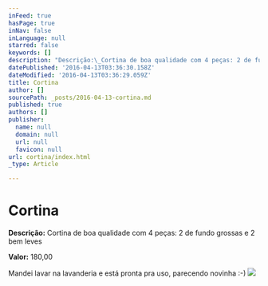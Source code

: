 ```yaml
---
inFeed: true
hasPage: true
inNav: false
inLanguage: null
starred: false
keywords: []
description: "Descrição:\_Cortina de boa qualidade com 4 peças: 2 de fundo grossas e 2 bem leves"
datePublished: '2016-04-13T03:36:30.158Z'
dateModified: '2016-04-13T03:36:29.059Z'
title: Cortina
author: []
sourcePath: _posts/2016-04-13-cortina.md
published: true
authors: []
publisher:
  name: null
  domain: null
  url: null
  favicon: null
url: cortina/index.html
_type: Article

---
```

# Cortina

**Descrição:** Cortina de boa qualidade com 4 peças: 2 de fundo grossas e 2 bem leves

**Valor:** 180,00

Mandei lavar na lavanderia e está pronta pra uso, parecendo novinha :-)
![](https://s3-us-west-2.amazonaws.com/the-grid-img/p/59680e39213fd6151d6e695e04f029fd19fbd530.jpg)